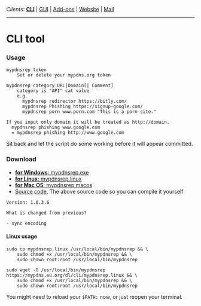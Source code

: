 _Clients_:    [**CLI**](client_cli.md) | [GUI](client_gui.md) | [Add-ons](client_addon.md) | [Website](client_web.md) | [Mail](client_mail.md)

----

# CLI tool

### Usage

```shell
mypdnsrep token
    Set or delete your mypdns.org token

mypdnsrep category URL|Domain[| Comment]
    category is "API" cat value
    e.g.
      mypdnsrep redirector https://bitly.com/
      mypdnsrep Phishing https://signup-google.com/
      mypdnsrep porn www.porn.com "This is a porn site."

If you input only domain it will be treated as http://domain.
  mypdnsrep phishing www.google.com
  = mypdnsrep phishing http://www.google.com
```

Sit back and let the script do some working before it will appear
committed.


### Download

  - [**for Windows**: mypdnsrep.exe](https://mypdns.eu.org/dl/cli/mypdnsrep.exe)
  - [**for Linux**: mypdnsrep.linux](https://mypdns.eu.org/dl/cli/mypdnsrep.linux)
  - [**for Mac OS**: mypdnsrep.macos](https://mypdns.eu.org/dl/cli/mypdnsrep.app)
  - [Source code](https://mypdns.eu.org/dl/cli/source.js), The above source code so you can compile it yourself

```
Version: 1.0.3.6

What is changed from previous?

- sync encoding
```

#### Linux usage

```shell
sudo cp mypdnsrep.linux /usr/local/bin/mypdnsrep && \
    sudo chmod +x /usr/local/bin/mypdnsrep && \
    sudo chown root:root /usr/local/bin/mypdnsrep
```

```terminal
sudo wget -O /usr/local/bin/mypdnsrep https://mypdns.eu.org/dl/cli/mypdnsrep.linux && \
    sudo chmod +x /usr/local/bin/mypdnsrep && \
    sudo chown root:root /usr/local/bin/mypdnsrep
```

You might need to reload your `$PATH:` now, or just reopen your terminal.
